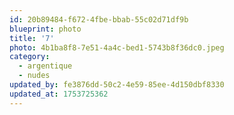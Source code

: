 ```yaml
---
id: 20b89484-f672-4fbe-bbab-55c02d71df9b
blueprint: photo
title: '7'
photo: 4b1ba8f8-7e51-4a4c-bed1-5743b8f36dc0.jpeg
category:
  - argentique
  - nudes
updated_by: fe3876dd-50c2-4e59-85ee-4d150dbf8330
updated_at: 1753725362
---
```

